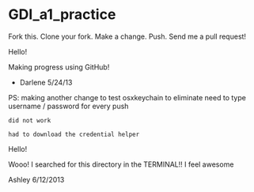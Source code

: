 GDI_a1_practice
===============

Fork this.  Clone your fork.  Make a change.  Push.  Send me a pull request!


Hello!

Making progress using GitHub!

- Darlene 5/24/13

PS: making another change to test osxkeychain to eliminate need to type
    username / password for every push

    did not work
    
    had to download the credential helper

Hello!
    
Wooo! I searched for this directory in the TERMINAL!! I feel awesome

Ashley 6/12/2013

   
